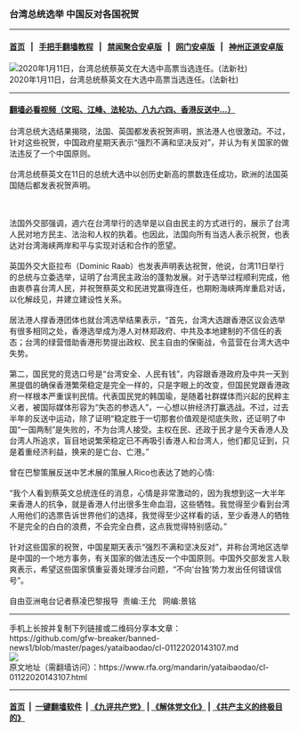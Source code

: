 ### 台湾总统选举 中国反对各国祝贺
------------------------

#### [首页](https://github.com/gfw-breaker/banned-news1/blob/master/README.md) &nbsp;&nbsp;|&nbsp;&nbsp; [手把手翻墙教程](https://github.com/gfw-breaker/guides/wiki) &nbsp;&nbsp;|&nbsp;&nbsp; [禁闻聚合安卓版](https://github.com/gfw-breaker/bn-android) &nbsp;&nbsp;|&nbsp;&nbsp; [网门安卓版](https://github.com/oGate2/oGate) &nbsp;&nbsp;|&nbsp;&nbsp; [神州正道安卓版](https://github.com/SzzdOgate/update) 



<div id="headerimg">
 <img alt="2020年1月11日，台湾总统蔡英文在大选中高票当选连任。(法新社)" src="https://www.rfa.org/mandarin/yataibaodao/cl-01122020143107.html/image-1.jpg/@@images/a0c45e14-5b4c-4db5-9228-ef3cd94c62ec.jpeg" title="2020年1月11日，台湾总统蔡英文在大选中高票当选连任。(法新社)"/>
 <div id="headerimgcontents">
  <div id="headerimgcaption">
   <span>
    2020年1月11日，台湾总统蔡英文在大选中高票当选连任。(法新社)
   </span>
   <!-- zoomattribute -->
  </div>
  <!-- headerimgcaption -->
 </div>
 <!-- headerimagecontents -->
</div>

<hr/>


#### [翻墙必看视频（文昭、江峰、法轮功、八九六四、香港反送中...）](http://167.172.214.107/home.html)

<div id="storytext">
 <div>
  <div class="slot_header">
  </div>
 </div>
 <p>
  台湾总统大选结果揭晓，法国、英国都发表祝贺声明，旅法港人也很激动。不过，针对这些祝贺，中国政府星期天表示“强烈不满和坚决反对”，并认为有关国家的做法违反了一个中国原则。
  <br/>
  <br/>
  台湾总统蔡英文在11日的总统大选中以创历史新高的票数连任成功，欧洲的法国英国随后都发表祝贺声明。
 </p>
 <p>
 </p>
 <p>
  <br/>
  <br/>
  法国外交部强调，週六在台湾举行的选举是以自由民主的方式进行的，展示了台湾人民对地方民主、法治和人权的执着。也因此，法国向所有当选人表示祝贺，也表达对台湾海峡两岸和平与实现对话和合作的愿望。
  <br/>
  <br/>
  英国外交大臣拉布（Dominic Raab）也发表声明表达祝贺，他说，台湾11日举行的总统与立委选举，证明了台湾民主政治的蓬勃发展。对于选举过程顺利完成，他由衷恭喜台湾人民，并祝贺蔡英文和民进党赢得连任，也期盼海峡两岸重启对话，以化解歧见，并建立建设性关系。
  <br/>
  <br/>
  居法港人撑香港团体也就台湾选举结果表示，“首先，台湾大选跟香港区议会选举有很多相同之处，香港选举成为港人对林郑政府、中共及本地建制的不信任的表态；台湾的绿营借助香港形势提出政权、民主自由的保衞战，令蓝营在台湾大选中失势。
  <br/>
  <br/>
  第二，国民党的竞选口号是“台湾安全、人民有钱”，内容跟香港政府及中共一天到黑提倡的确保香港繁荣稳定是完全一样的，只是字眼上的改变，但国民党跟香港政府一样根本严重误判民情。代表国民党的韩国瑜，是随着社群媒体而兴起的民粹主义者，被国际媒体形容为“失态的参选人”，一心想以拚经济打赢选战。不过，过去半年的反送中运动，除了证明“稳定胜于一切那套价值观是彻底失败，还证明了中国“一国两制”是失败的，不为台湾人接受。主权在民、还政于民才是今天香港人及台湾人所追求，盲目地说繁荣稳定已不再吸引香港人和台湾人，他们都见证到，只是着重经济利益，换来的是亡台、亡港。”
  <br/>
  <br/>
  曾在巴黎策展反送中艺术展的策展人Rico也表达了她的心情:
  <br/>
  <br/>
  “我个人看到蔡英文总统连任的消息，心情是非常激动的，因为我想到这一大半年来香港人的抗争，就是香港人付出很多生命血泪，这些牺牲。我觉得至少看到台湾人用他们的选票告诉世界他们的选择，我觉得至少这样看的话，至少香港人的牺牲不是完全的白白的浪费，不会完全白费，这点我觉得特别感动。”
  <br/>
  <br/>
  针对这些国家的祝贺，中国星期天表示“强烈不满和坚决反对”，并称台湾地区选举是中国的一个地方事务，有关国家的做法违反一个中国原则。中国外交部发言人耿爽表示，希望这些国家慎重妥善处理涉台问题，“不向‘台独’势力发出任何错误信号”。
  <br/>
  <br/>
  自由亚洲电台记者蔡凌巴黎报导  责编:王允   网编:景铭
 </p>
</div>

<hr/>
手机上长按并复制下列链接或二维码分享本文章：<br/>
https://github.com/gfw-breaker/banned-news1/blob/master/pages/yataibaodao/cl-01122020143107.md <br/>
<a href='https://github.com/gfw-breaker/banned-news1/blob/master/pages/yataibaodao/cl-01122020143107.md'><img src='https://github.com/gfw-breaker/banned-news1/blob/master/pages/yataibaodao/cl-01122020143107.md.png'/></a> <br/>
原文地址（需翻墙访问）：https://www.rfa.org/mandarin/yataibaodao/cl-01122020143107.html


------------------------
#### [首页](https://github.com/gfw-breaker/banned-news1/blob/master/README.md) &nbsp;|&nbsp; [一键翻墙软件](https://github.com/gfw-breaker/nogfw/blob/master/README.md) &nbsp;| [《九评共产党》](https://github.com/gfw-breaker/9ping.md/blob/master/README.md#九评之一评共产党是什么) | [《解体党文化》](https://github.com/gfw-breaker/jtdwh.md/blob/master/README.md) | [《共产主义的终极目的》](https://github.com/gfw-breaker/gczydzjmd.md/blob/master/README.md)


<img src='http://gfw-breaker.win/banned-news/pages/yataibaodao/cl-01122020143107.md' width='0px' height='0px'/>